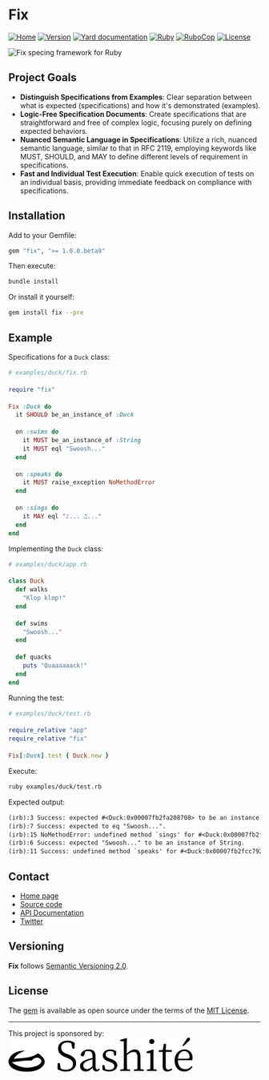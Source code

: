 # Fix

[![Home](https://img.shields.io/badge/Home-fixrb.dev-00af8b)](https://fixrb.dev/)
[![Version](https://img.shields.io/github/v/tag/fixrb/fix?label=Version&logo=github)](https://github.com/fixrb/fix/tags)
[![Yard documentation](https://img.shields.io/badge/Yard-documentation-blue.svg?logo=github)](https://rubydoc.info/github/fixrb/fix/main)
[![Ruby](https://github.com/fixrb/fix/workflows/Ruby/badge.svg?branch=main)](https://github.com/fixrb/fix/actions?query=workflow%3Aruby+branch%3Amain)
[![RuboCop](https://github.com/fixrb/fix/workflows/RuboCop/badge.svg?branch=main)](https://github.com/fixrb/fix/actions?query=workflow%3Arubocop+branch%3Amain)
[![License](https://img.shields.io/github/license/fixrb/fix?label=License&logo=github)](https://github.com/fixrb/fix/raw/main/LICENSE.md)

![Fix specing framework for Ruby](https://fixrb.dev/fix.webp "Fix")

## Project Goals

- **Distinguish Specifications from Examples**: Clear separation between what is expected (specifications) and how it's demonstrated (examples).
- **Logic-Free Specification Documents**: Create specifications that are straightforward and free of complex logic, focusing purely on defining expected behaviors.
- **Nuanced Semantic Language in Specifications**: Utilize a rich, nuanced semantic language, similar to that in RFC 2119, employing keywords like MUST, SHOULD, and MAY to define different levels of requirement in specifications.
- **Fast and Individual Test Execution**: Enable quick execution of tests on an individual basis, providing immediate feedback on compliance with specifications.

## Installation

Add to your Gemfile:

```ruby
gem "fix", ">= 1.0.0.beta9"
```

Then execute:

```sh
bundle install
```

Or install it yourself:

```sh
gem install fix --pre
```

## Example

Specifications for a `Duck` class:

```ruby
# examples/duck/fix.rb

require "fix"

Fix :Duck do
  it SHOULD be_an_instance_of :Duck

  on :swims do
    it MUST be_an_instance_of :String
    it MUST eql "Swoosh..."
  end

  on :speaks do
    it MUST raise_exception NoMethodError
  end

  on :sings do
    it MAY eql "♪... ♫..."
  end
end
```

Implementing the `Duck` class:

```ruby
# examples/duck/app.rb

class Duck
  def walks
    "Klop klop!"
  end

  def swims
    "Swoosh..."
  end

  def quacks
    puts "Quaaaaaack!"
  end
end
```

Running the test:

```ruby
# examples/duck/test.rb

require_relative "app"
require_relative "fix"

Fix[:Duck].test { Duck.new }
```

Execute:

```sh
ruby examples/duck/test.rb
```

Expected output:

```txt
(irb):3 Success: expected #<Duck:0x00007fb2fa208708> to be an instance of Duck.
(irb):7 Success: expected to eq "Swoosh...".
(irb):15 NoMethodError: undefined method `sings' for #<Duck:0x00007fb2fd8371d0>.
(irb):6 Success: expected "Swoosh..." to be an instance of String.
(irb):11 Success: undefined method `speaks' for #<Duck:0x00007fb2fcc79258>.
```

## Contact

- [Home page](https://fixrb.dev/)
- [Source code](https://github.com/fixrb/fix)
- [API Documentation](https://rubydoc.info/gems/fix)
- [Twitter](https://twitter.com/fix_rb)

## Versioning

__Fix__ follows [Semantic Versioning 2.0](https://semver.org/).

## License

The [gem](https://rubygems.org/gems/fix) is available as open source under the terms of the [MIT License](https://github.com/fixrb/fix/raw/main/LICENSE.md).

---

<p>
  This project is sponsored by:<br />
  <a href="https://sashite.com/"><img
    src="https://github.com/fixrb/fix/raw/main/img/sashite.png"
    alt="Sashité" /></a>
</p>
